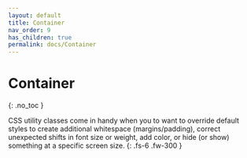 ```yaml
---
layout: default
title: Container
nav_order: 9
has_children: true
permalink: docs/Container
---
```


# Container
{: .no_toc }

CSS utility classes come in handy when you to want to override default styles to create additional whitespace (margins/padding), correct unexpected shifts in font size or weight, add color, or hide (or show) something at a specific screen size.
{: .fs-6 .fw-300 }

